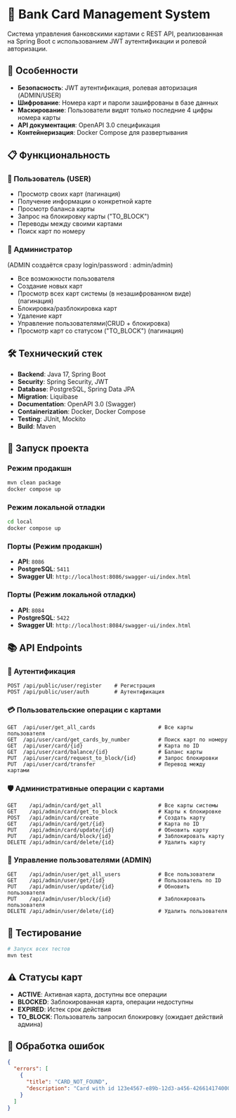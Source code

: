 # 🏦 Bank Card Management System

Система управления банковскими картами с REST API, реализованная на Spring Boot с использованием JWT аутентификации и ролевой авторизации.

## 🚀 Особенности

- **Безопасность**: JWT аутентификация, ролевая авторизация (ADMIN/USER)
- **Шифрование**: Номера карт и пароли зашифрованы в базе данных
- **Маскирование**: Пользователи видят только последние 4 цифры номера карты
- **API документация**: OpenAPI 3.0 спецификация
- **Контейнеризация**: Docker Compose для развертывания

## 📋 Функциональность

### 👤 Пользователь (USER)
- Просмотр своих карт (пагинация)
- Получение информации о конкретной карте
- Просмотр баланса карты
- Запрос на блокировку карты ("TO_BLOCK")
- Переводы между своими картами
- Поиск карт по номеру

### 👑 Администратор 
(ADMIN создаётся сразу login/password : admin/admin)
- Все возможности пользователя
- Создание новых карт
- Просмотр всех карт системы (в незашифрованном виде) (пагинация)
- Блокировка/разблокировка карт
- Удаление карт
- Управление пользователями(CRUD + блокировка)
- Просмотр карт со статусом ("TO_BLOCK") (пагинация)

## 🛠 Технический стек

- **Backend**: Java 17, Spring Boot 
- **Security**: Spring Security, JWT
- **Database**: PostgreSQL, Spring Data JPA
- **Migration**: Liquibase
- **Documentation**: OpenAPI 3.0 (Swagger)
- **Containerization**: Docker, Docker Compose
- **Testing**: JUnit, Mockito
- **Build**: Maven

## 🚀 Запуск проекта

### Режим продакшн 
```bash
mvn clean package
docker compose up
```

### Режим локальной отладки
```bash
cd local
docker compose up
```

### Порты (Режим продакшн)
- **API**: `8086`
- **PostgreSQL**: `5411`
- **Swagger UI**: `http://localhost:8086/swagger-ui/index.html`
### Порты (Режим локальной отладки)
- **API**: `8084`
- **PostgreSQL**: `5422`
- **Swagger UI**: `http://localhost:8084/swagger-ui/index.html`

## 📚 API Endpoints

### 🔐 Аутентификация
```
POST /api/public/user/register    # Регистрация
POST /api/public/user/auth        # Аутентификация
```

### 💳 Пользовательские операции с картами
```
GET  /api/user/get_all_cards                    # Все карты пользователя
GET  /api/user/card/get_cards_by_number         # Поиск карт по номеру
GET  /api/user/card/{id}                        # Карта по ID
GET  /api/user/card/balance/{id}                # Баланс карты
PUT  /api/user/card/request_to_block/{id}       # Запрос блокировки
PUT  /api/user/card/transfer                    # Перевод между картами
```

### 🛡 Административные операции с картами
```
GET    /api/admin/card/get_all                  # Все карты системы
GET    /api/admin/card/get_to_block             # Карты к блокировке
POST   /api/admin/card/create                   # Создать карту
GET    /api/admin/card/get/{id}                 # Карта по ID
PUT    /api/admin/card/update/{id}              # Обновить карту
PUT    /api/admin/card/block/{id}               # Заблокировать карту
DELETE /api/admin/card/delete/{id}              # Удалить карту
```

### 👥 Управление пользователями (ADMIN)
```
GET    /api/admin/user/get_all_users            # Все пользователи
GET    /api/admin/user/get/{id}                 # Пользователь по ID
PUT    /api/admin/user/update/{id}              # Обновить пользователя
PUT    /api/admin/user/block/{id}               # Заблокировать пользователя
DELETE /api/admin/user/delete/{id}              # Удалить пользователя
```

## 🧪 Тестирование

```bash
# Запуск всех тестов
mvn test
```

## ⚠️ Статусы карт

- **ACTIVE**: Активная карта, доступны все операции
- **BLOCKED**: Заблокированная карта, операции недоступны
- **EXPIRED**: Истек срок действия
- **TO_BLOCK**: Пользователь запросил блокировку (ожидает действий админа)

## 🐛 Обработка ошибок

```json
{
  "errors": [
    {
      "title": "CARD_NOT_FOUND",
      "description": "Card with id 123e4567-e89b-12d3-a456-426614174000 not found"
    }
  ]
}
```
